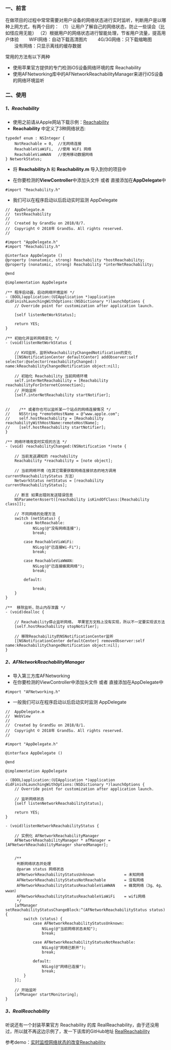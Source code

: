 ### 一、前言
在做项目的过程中常常需要对用户设备的网络状态进行实时监听，判断用户是以哪种上网方式，有两个目的：
 （1）让用户了解自己的网络状态，防止一些误会（比如怪应用无能）
 （2）根据用户的网络状态进行智能处理，节省用户流量，提高用户体验 
　　WIFI网络：自动下载高清图片 
　　4G/3G网络：只下载缩略图 
　　没有网络：只显示离线的缓存数据 

常用的方法有以下两种
* 使用苹果官方提供的专门检测iOS设备网络环境的库 Reachability
* 使用AFNetworking库中的AFNetworkReachabilityManager来进行iOS设备的网络环境监听

### 二、使用

##### 1、Reachability
* 使用之前请从Apple网站下载示例：[Reachability](https://developer.apple.com/library/archive/samplecode/Reachability/Reachability.zip)
* **Reachability** 中定义了3种网络状态: 
```
typedef enum : NSInteger {
    NotReachable = 0,  //无网络连接
    ReachableViaWiFi,  //使用 WiFi 网络
    ReachableViaWWAN   //使用移动数据网络
} NetworkStatus;
```
* 将 **Reachability.h** 和 **Reachability.m** 导入到你的项目中

* 在你要检测的**ViewController**中添加头文件 或者 直接添加在**AppDelegate**中
```
#import "Reachability.h"
```

* 我们可以在程序启动以后启动实时监测 AppDelegate
```
//  AppDelegate.m
//  testReachability
//
//  Created by GrandSu on 2018/8/7.
//  Copyright © 2018年 GrandSu. All rights reserved.
//

#import "AppDelegate.h"
#import "Reachability.h"

@interface AppDelegate ()
@property (nonatomic, strong) Reachability *hostReachability;
@property (nonatomic, strong) Reachability *interNetReachability;

@end

@implementation AppDelegate

/** 程序启动器，启动网络环境监听 */
- (BOOL)application:(UIApplication *)application didFinishLaunchingWithOptions:(NSDictionary *)launchOptions {
    // Override point for customization after application launch.
    
    [self listenNetWorkStatus];
    
    return YES;
}

/** 初始化并监听网络变化 */
- (void)listenNetWorkStatus {
    
    // KVO监听，监听kReachabilityChangedNotification的变化
    [[NSNotificationCenter defaultCenter] addObserver:self selector:@selector(reachabilityChanged:) name:kReachabilityChangedNotification object:nil];
    
    // 初始化 Reachability 当前网络环境
    self.interNetReachability = [Reachability reachabilityForInternetConnection];
    // 开始监听
    [self.interNetReachability startNotifier];
    
    
//    /** 或者你也可以监听某一个站点的网络连接情况 */
//    NSString *remoteHostName = @"www.apple.com";
//    self.hostReachability = [Reachability reachabilityWithHostName:remoteHostName];
//    [self.hostReachability startNotifier];
}

/** 网络环境改变时实现的方法 */
- (void) reachabilityChanged:(NSNotification *)note {
    
    // 当前发送通知的 reachability
    Reachability *reachability = [note object];
    
    // 当前网络环境（在其它需要获取网络连接状态的地方调用 currentReachabilityStatus 方法）
    NetworkStatus netStatus = [reachability currentReachabilityStatus];
    
    // 断言 如果出错则发送错误信息
    NSParameterAssert([reachability isKindOfClass:[Reachability class]]);
    
    // 不同网络的处理方法
    switch (netStatus) {
        case NotReachable:
            NSLog(@"没有网络连接");
            break;
            
        case ReachableViaWiFi:
            NSLog(@"已连接Wi-Fi");
            break;
            
        case ReachableViaWWAN:
            NSLog(@"已连接蜂窝网络");
            break;
            
        default:
            
            break;
    }
}

/**  移除监听，防止内存泄露 */
- (void)dealloc {
    
    // Reachability停止监听网络， 苹果官方文档上没有实现，所以不一定要实现该方法
    [self.hostReachability stopNotifier];
    
    // 移除Reachability的NSNotificationCenter监听
    [[NSNotificationCenter defaultCenter] removeObserver:self name:kReachabilityChangedNotification object:nil];
}
```

##### 2、AFNetworkReachabilityManager
* 导入第三方库AFNetworking
* 在你要检测的ViewController中添加头文件 或者 直接添加在AppDelegate中
```
#import "AFNetworking.h"
```
* 一般我们可以在程序启动以后启动实时监测 AppDelegate
```
//  AppDelegate.m
//  WebView
//
//  Created by GrandSu on 2018/8/1.
//  Copyright © 2018年 GrandSu. All rights reserved.
//

#import "AppDelegate.h"

@interface AppDelegate ()

@end

@implementation AppDelegate

- (BOOL)application:(UIApplication *)application didFinishLaunchingWithOptions:(NSDictionary *)launchOptions {
    // Override point for customization after application launch.
    
    // 监听网络状态
    [self listenNetworkReachabilityStatus];

    return YES;
}

- (void)listenNetworkReachabilityStatus {
    
    // 实例化 AFNetworkReachabilityManager
    AFNetworkReachabilityManager * afManager = [AFNetworkReachabilityManager sharedManager];
    
    
    /**
     判断网络状态并处理
     @param status 网络状态
     AFNetworkReachabilityStatusUnknown             = 未知网络
     AFNetworkReachabilityStatusNotReachable        = 没有网络
     AFNetworkReachabilityStatusReachableViaWWAN    = 蜂窝网络（3g、4g、wwan）
     AFNetworkReachabilityStatusReachableViaWiFi    = wifi网络
     */
    [afManager setReachabilityStatusChangeBlock:^(AFNetworkReachabilityStatus status) {
        switch (status) {
            case AFNetworkReachabilityStatusUnknown:
                NSLog(@"当前网络状态未知");
                break;
                
            case AFNetworkReachabilityStatusNotReachable:
                NSLog(@"网络已断开");
                break;
                
            default:
                NSLog(@"网络已连接");
                break;
        }
    }];
    
    // 开始监听
    [afManager startMonitoring];
}
```

##### 3、RealReachability
听说还有一个封装苹果官方 Reachability 的库 RealReachability，由于还没用过，所以就不再这边示例了，发一下该库的GitHub地址  [RealReachability](https://github.com/dustturtle/RealReachability.git)

参考demo：[实时监控网络状态的改变Reachability](https://github.com/GrandSu/ReachabilityDemo.git)
